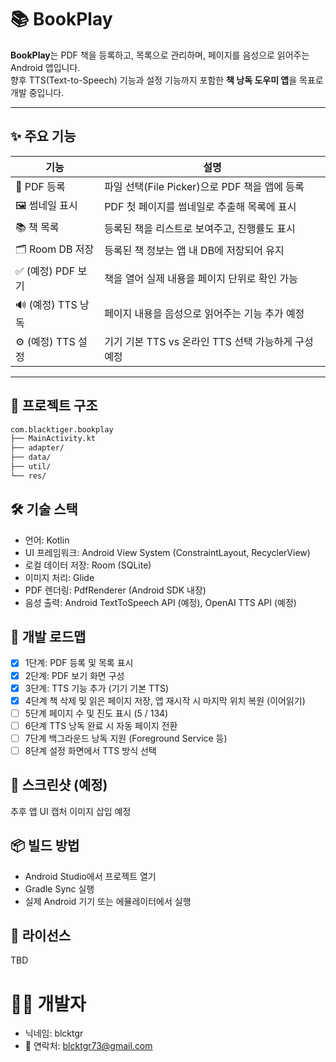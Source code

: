 # 📚 BookPlay

**BookPlay**는 PDF 책을 등록하고, 목록으로 관리하며, 페이지를 음성으로 읽어주는 Android 앱입니다.  
향후 TTS(Text-to-Speech) 기능과 설정 기능까지 포함한 **책 낭독 도우미 앱**을 목표로 개발 중입니다.

---

## ✨ 주요 기능

| 기능 | 설명 |
|------|------|
| 📄 PDF 등록 | 파일 선택(File Picker)으로 PDF 책을 앱에 등록 |
| 🖼 썸네일 표시 | PDF 첫 페이지를 썸네일로 추출해 목록에 표시 |
| 📚 책 목록 | 등록된 책을 리스트로 보여주고, 진행률도 표시 |
| 🗂 Room DB 저장 | 등록된 책 정보는 앱 내 DB에 저장되어 유지 |
| ✅ (예정) PDF 보기 | 책을 열어 실제 내용을 페이지 단위로 확인 가능 |
| 🔊 (예정) TTS 낭독 | 페이지 내용을 음성으로 읽어주는 기능 추가 예정 |
| ⚙️ (예정) TTS 설정 | 기기 기본 TTS vs 온라인 TTS 선택 가능하게 구성 예정 |

---

## 📂 프로젝트 구조

``` bash
com.blacktiger.bookplay
├── MainActivity.kt
├── adapter/
├── data/
├── util/
└── res/
```

## 🛠 기술 스택
- 언어: Kotlin
- UI 프레임워크: Android View System (ConstraintLayout, RecyclerView)
- 로컬 데이터 저장: Room (SQLite)
- 이미지 처리: Glide
- PDF 렌더링: PdfRenderer (Android SDK 내장)
- 음성 출력: Android TextToSpeech API (예정), OpenAI TTS API (예정)

## 🚧 개발 로드맵
- [X] 1단계: PDF 등록 및 목록 표시
- [X] 2단계: PDF 보기 화면 구성
- [X] 3단계: TTS 기능 추가 (기기 기본 TTS)
- [X] 4단계	책 삭제 및 읽은 페이지 저장, 앱 재시작 시 마지막 위치 복원 (이어읽기)
- [ ] 5단계	페이지 수 및 진도 표시 (5 / 134)
- [ ] 6단계	TTS 낭독 완료 시 자동 페이지 전환
- [ ] 7단계	백그라운드 낭독 지원 (Foreground Service 등)
- [ ] 8단계	설정 화면에서 TTS 방식 선택

## 📸 스크린샷 (예정)
추후 앱 UI 캡처 이미지 삽입 예정

## 📦 빌드 방법
- Android Studio에서 프로젝트 열기
- Gradle Sync 실행
- 실제 Android 기기 또는 에뮬레이터에서 실행

## 🪪 라이선스
TBD

# 🙋‍♂️ 개발자
- 닉네임: blcktgr
- 📧 연락처: blcktgr73@gmail.com


